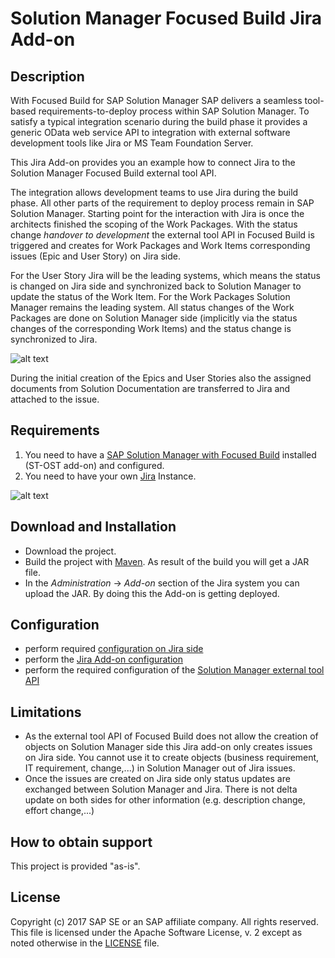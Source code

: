 # Solution Manager Focused Build Jira Add-on

## Description
With Focused Build for SAP Solution Manager SAP delivers a seamless tool-based requirements-to-deploy process within SAP Solution Manager. To satisfy a typical integration scenario during the build phase it provides a generic OData web service API to integration with external software development tools like Jira or MS Team Foundation Server. 

This Jira Add-on provides you an example how to connect Jira to the Solution Manager Focused Build external tool API.

The integration allows development teams to use Jira during the build phase. All other parts of the requirement to deploy process remain in SAP Solution Manager. Starting point for the interaction with Jira is once the architects finished the scoping of the Work Packages. With the status change *handover to development* the external tool API in Focused Build is triggered and creates for Work Packages and Work Items corresponding issues (Epic and User Story) on Jira side.    

For the User Story Jira will be the leading systems, which means the status is changed on Jira side and synchronized back to Solution Manager to update the status of the Work Item. For the Work Packages Solution Manager remains the leading system. All status changes of the Work Packages are done on Solution Manager side (implicitly via the status changes of the corresponding Work Items) and the status change is synchronized to Jira.    

![alt text](https://github.com/SAP/solman-fb-jira-addon/blob/master/doc/Issue_Relation.png "Issue Relation")

During the initial creation of the Epics and User Stories also the assigned documents from Solution Documentation are transferred to Jira and attached to the issue.

## Requirements
1. You need to have a [SAP Solution Manager with Focused Build](https://wiki.scn.sap.com/wiki/download/attachments/467538817/Focused%20Build%20%20How%20to%20get%20started%201.1.pdf?version=1&modificationDate=1500467704000&api=v2) installed (ST-OST add-on) and configured.
2. You need to have your own [Jira](https://www.atlassian.com/software/Jira) Instance.

![alt text](https://github.com/SAP/solman-fb-jira-addon/blob/master/doc/Integration_Overview.png "Integration Overview")

## Download and Installation 
- Download the project.
- Build the project with [Maven](https://maven.apache.org). As result of the build you will get a JAR file. 
- In the *Administration* -> *Add-on* section of the Jira system you can upload the JAR. By doing this the Add-on is getting deployed.


## Configuration
- perform required [configuration on Jira side](https://github.com/SAP/solman-fb-jira-addon/blob/master/doc/JIRA_CONFIGURATION.md)
- perform the [Jira Add-on configuration](https://github.com/SAP/solman-fb-jira-addon/blob/master/doc/ADDON_CONFIGURATION.md)
- perform the required configuration of the [Solution Manager external tool API](https://github.com/SAP/solman-fb-jira-addon/blob/master/doc/External_Tool_Integration_API_V2.0.pdf)


## Limitations
- As the external tool API of Focused Build does not allow the creation of objects on Solution Manager side this Jira add-on only creates issues on Jira side. You cannot use it to create objects (business requirement, IT requirement, change,...) in Solution Manager out of Jira issues.
- Once the issues are created on Jira side only status updates are exchanged between Solution Manager and Jira. There is not delta update on both sides for other information (e.g. description change, effort change,...) 


## How to obtain support
This project is provided "as-is".


## License
Copyright (c) 2017 SAP SE or an SAP affiliate company. All rights reserved.
This file is licensed under the Apache Software License, v. 2 except as noted otherwise in the [LICENSE](https://github.com/SAP/solman-fb-jira-addon/blob/master/LICENSE) file.

